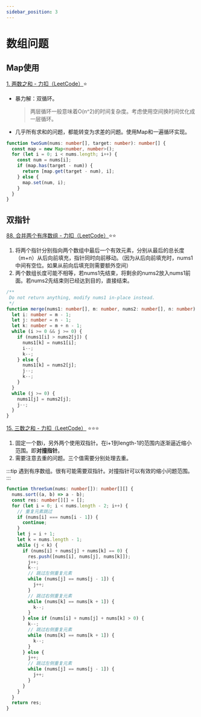 ```yaml
---
sidebar_position: 3
---
```

# 数组问题

## Map使用

[1. 两数之和 - 力扣（LeetCode）](https://leetcode.cn/problems/two-sum)⭐

- 暴力解：双循环。

  >两层循环一般意味着O(n^2)的时间复杂度。考虑使用空间换时间优化成一层循环。


- 几乎所有求和的问题，都能转变为求差的问题。使用Map和一遍循环实现。

```ts
function twoSum(nums: number[], target: number): number[] {
  const map = new Map<number, number>();
  for (let i = 0; i < nums.length; i++) {
    const num = nums[i];
    if (map.has(target - num)) {
      return [map.get(target - num), i];
    } else {
      map.set(num, i);
    }
  }
}
```

## 双指针

[88. 合并两个有序数组 - 力扣（LeetCode）](https://leetcode.cn/problems/merge-sorted-array/description/)⭐⭐

1. 将两个指针分别指向两个数组中最后一个有效元素，分别从最后的总长度（m+n）从后向前填充，指针同时向前移动。（因为从后向前填充时，nums1中间有空位。如果从前向后填充则需要额外空间）
2. 两个数组长度可能不相等，若nums1先结束，将剩余的nums2放入nums1前面。若nums2先结束则已经达到目的，直接结束。

```ts
/**
 Do not return anything, modify nums1 in-place instead.
 */
function merge(nums1: number[], m: number, nums2: number[], n: number): void {
  let i: number = m - 1;
  let j: number = n - 1;
  let k: number = m + n - 1;
  while (i >= 0 && j >= 0) {
    if (nums1[i] > nums2[j]) {
      nums1[k] = nums1[i];
      i--;
      k--;
    } else {
      nums1[k] = nums2[j];
      j--;
      k--;
    }
  }
  while (j >= 0) {
    nums1[j] = nums2[j];
    j--;
  }
}
```

[15. 三数之和 - 力扣（LeetCode）](https://leetcode.cn/problems/3sum) ⭐⭐⭐
1. 固定一个数i，另外两个使用双指针。在i+1到length-1的范围内逐渐逼近缩小范围。即**对撞指针**。
2. 需要注意去重的问题。三个值需要分别处理去重。

:::tip
遇到有序数组。很有可能需要双指针。对撞指针可以有效的缩小问题范围。
:::
```ts
function threeSum(nums: number[]): number[][] {
  nums.sort((a, b) => a - b);
  const res: number[][] = [];
  for (let i = 0; i < nums.length - 2; i++) {
    // 重复元素跳过
    if (nums[i] === nums[i - 1]) {
      continue;
    }
    let j = i + 1;
    let k = nums.length - 1;
    while (j < k) {
      if (nums[i] + nums[j] + nums[k] == 0) {
        res.push([nums[i], nums[j], nums[k]]);
        j++;
        k--;
        // 跳过左侧重复元素
        while (nums[j] == nums[j - 1]) {
          j++;
        }
        // 跳过右侧重复元素
        while (nums[k] == nums[k + 1]) {
          k--;
        }
      } else if (nums[i] + nums[j] + nums[k] > 0) {
        k--;
        // 跳过右侧重复元素
        while (nums[k] == nums[k + 1]) {
          k--;
        }
      } else {
        j++;
        // 跳过左侧重复元素
        while (nums[j] == nums[j - 1]) {
          j++;
        }
      }
    }
  }
  return res;
}
```

